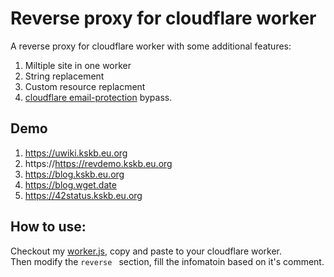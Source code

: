 # Reverse proxy for cloudflare worker
A reverse proxy for cloudflare worker with some additional features:
1. Miltiple site in one worker
2. String replacement
3. Custom resource replacment
3. [cloudflare email-protection](https://support.cloudflare.com/hc/en-us/articles/200170016-What-is-Email-Address-Obfuscation-) bypass.

## Demo
1. https://uwiki.kskb.eu.org 
1. https://https://revdemo.kskb.eu.org
1. https://blog.kskb.eu.org
1. https://blog.wget.date
1. https://42status.kskb.eu.org

## How to use:

Checkout my [worker.js](https://github.com/KusakabeSi/cf-revpxy/blob/main/worker.js), copy and paste to your cloudflare worker.  
Then modify the `reverse ` section, fill the infomatoin based on it's comment.
